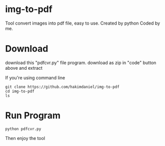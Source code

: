 # img-to-pdf
Tool convert images into pdf file, easy to use. Created by python Coded by me.

# Download
download this "pdfcvr.py" file program.
download as zip in "code" button above and extract

If you're using command line
```shell
git clone https://github.com/hakimdaniel/img-to-pdf
cd img-to-pdf
ls
```

# Run Program
```shell
python pdfcvr.py
```
Then enjoy the tool
